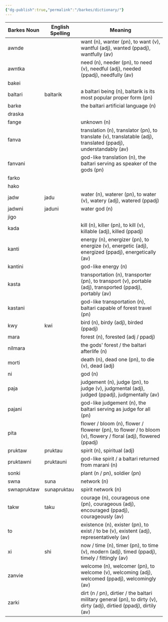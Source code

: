 ```yaml
---
{"dg-publish":true,"permalink":"/barkes/dictionary/"}
---
```


| Barkes Noun | English Spelling | Meaning                                                                                                              |
| ----------- | ---------------- | -------------------------------------------------------------------------------------------------------------------- |
| awnde       |                  | want (n), wanter (pn), to want (v), wantful (adj), wanted (ppadj), wantfully (av)                                    |
| awntka      |                  | need (n), needer (pn), to need (v), needful (adj), needed (ppadj), needfully (av)                                    |
| bakei       |                  |                                                                                                                      |
| baltari     | baltarik         | a baltari being (n), baltarik is its most popular proper form (pn)                                                   |
| barke       |                  | the baltari artificial language (n)                                                                                  |
| draska      |                  |                                                                                                                      |
| fange       |                  | unknown (n)                                                                                                          |
| fanva       |                  | translation (n), translator (pn), to translate (v), translatable (adj), translated (ppadj), understandably (av)      |
| fanvani     |                  | god-like translation (n), the baltari serving as speaker of the gods (pn)                                            |
| farko       |                  |                                                                                                                      |
| hako        |                  |                                                                                                                      |
| jadw        | jadu             | water (n), waterer (pn), to water (v), watery (adj), watered (ppadj)                                                 |
| jadwni      | jaduni           | water god (n)                                                                                                        |
| jigo        |                  |                                                                                                                      |
| kada        |                  | kill (n), killer (pn), to kill (v), killable (adj), killed (ppadj)                                                   |
| kanti       |                  | energy (n), energizer (pn), to energize (v), energetic (adj), energized (ppadj), energetically (av)                  |
| kantini     |                  | god-like energy (n)                                                                                                  |
| kasta       |                  | transportation (n), transporter (pn), to transport (v), portable (adj), transported (ppadj), portably (av)           |
| kastani     |                  | god-like transportation (n), baltari capable of forest travel (pn)                                                   |
| kwy         | kwi              | bird (n), birdy (adj), birded (ppadj)                                                                                |
| mara        |                  | forest (n), forested (adj / ppadj)                                                                                   |
| nilmara     |                  | the gods' forest / the baltari afterlife (n)                                                                         |
| morti       |                  | death (n), dead one (pn), to die (v), dead (adj)                                                                     |
| ni          |                  | god (n)                                                                                                              |
| paja        |                  | judgement (n), judge (pn), to judge (v), judgmental (adj), judged (ppadj), judgmentally (av)                         |
| pajani      |                  | god-like judgement (n), the baltari serving as judge for all (pn)                                                    |
| pita        |                  | flower / bloom (n), flower / flowerer (pn), to flower / to bloom (v), flowery / floral (adj), flowered (ppadj)       |
| pruktaw     | pruktau          | spirit (n), spiritual (adj)                                                                                          |
| pruktawni   | pruktauni        | god-like spirit / a baltari returned from marani (n)                                                                 |
| sonki       |                  | plant (n / pn), soldier (pn)                                                                                         |
| swna        | suna             | network (n)                                                                                                          |
| swnapruktaw | sunapruktau      | spirit network (n)                                                                                                   |
| takw        | taku             | courage (n), courageous one (pn), courageous (adj), encouraged (ppadj), courageously (av)                            |
| to          |                  | existence (n), exister (pn), to exist / to be (v), existent (adj), representatively (av)                             |
| xi          | shi              | now / time (n), timer (pn), to time (v), modern (adj), timed (ppadj), timely / fittingly (av)                        |
| zanvie      |                  | welcome (n), welcomer (pn), to welcome (v), welcoming (adj), welcomed (ppadj), welcomingly (av)                      |
| zarki       |                  | dirt (n / pn), dirtier / the baltari military general (pn), to dirty (v), dirty (adj), dirtied (ppadj), dirtily (av) |
